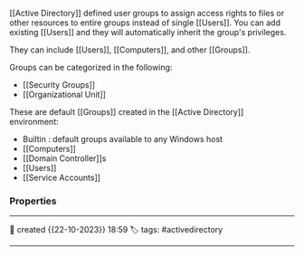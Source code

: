 
[[Active Directory]] defined user groups to assign access rights to files or other resources to entire groups instead of single [[Users]]. You can add existing [[Users]] and they will automatically inherit the group's privileges. 

They can include [[Users]], [[Computers]], and other [[Groups]].

Groups can be categorized in the following:

- [[Security Groups]]
- [[Organizational Unit]]

These are default [[Groups]] created in the [[Active Directory]] environment:

- Builtin : default groups available to any Windows host
- [[Computers]]
- [[Domain Controller]]s
- [[Users]]
- [[Service Accounts]]


### Properties
---
📆 created   {{22-10-2023}} 18:59
🏷️ tags: #activedirectory

---

